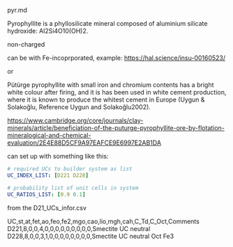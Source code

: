 pyr.md


Pyrophyllite is a phyllosilicate mineral composed of aluminium silicate hydroxide: Al2Si4O10(OH)2.


non-charged

can be with Fe-incoprporated, example:
https://hal.science/insu-00160523/

or

Pütürge pyrophyllite with small iron and chromium contents has a bright white colour after firing, and it is has been used in white cement production, where it is known to produce the whitest cement in Europe (Uygun & Solakoğlu, Reference Uygun and Solakoğlu2002). 

https://www.cambridge.org/core/journals/clay-minerals/article/beneficiation-of-the-puturge-pyrophyllite-ore-by-flotation-mineralogical-and-chemical-evaluation/2E4E88D5CF9A97EAFCE9E6997E2AB1DA


can set up with something like this: 

```yaml
# required UCs to builder system as list
UC_INDEX_LIST: [D221 D228]

# probability list of unit cells in system
UC_RATIOS_LIST: [0.9 0.1]
```


from the D21_UCs_infor.csv


UC,st,at,fet,ao,feo,fe2,mgo,cao,lio,mgh,cah,C_Td,C_Oct,Comments
D221,8,0,0,4,0,0,0,0,0,0,0,0,0,Smectite UC neutral
D228,8,0,0,3,1,0,0,0,0,0,0,0,0,Smectite UC neutral Oct Fe3
